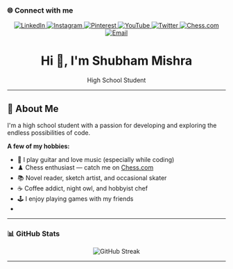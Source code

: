 ### 🌐 Connect with me

<p align="center">
  <a href="https://linkedin.com/in/c3o" target="_blank" rel="noopener noreferrer">
    <img src="https://img.shields.io/badge/LinkedIn-0A66C2?style=for-the-badge&logo=linkedin&logoColor=white" alt="LinkedIn" />
  </a>
  <a href="https://instagram.com/shub.is.a.sailor/" target="_blank" rel="noopener noreferrer">
    <img src="https://img.shields.io/badge/Instagram-E4405F?style=for-the-badge&logo=instagram&logoColor=white" alt="Instagram" />
  </a>
  <a href="https://pinterest.com/shubflexin" target="_blank" rel="noopener noreferrer">
    <img src="https://img.shields.io/badge/Pinterest-BD081C?style=for-the-badge&logo=pinterest&logoColor=white" alt="Pinterest" />
  </a>
  <a href="https://youtube.com/@Tarnished_Shubh" target="_blank" rel="noopener noreferrer">
    <img src="https://img.shields.io/badge/YouTube-FF0000?style=for-the-badge&logo=youtube&logoColor=white" alt="YouTube" />
  </a>
  <a href="https://x.com/ZetsuoNoShub" target="_blank" rel="noopener noreferrer">
    <img src="https://img.shields.io/badge/Twitter-000000?style=for-the-badge&logo=x&logoColor=white" alt="Twitter" />
  </a>
  <a href="https://www.chess.com/member/professor_francisco" target="_blank" rel="noopener noreferrer">
    <img src="https://img.shields.io/badge/♞_Chess.com-3B9A57?style=for-the-badge&logoColor=white" alt="Chess.com" />
  </a>
  <a href="mailto:shub.professional@gmail.com" target="_blank" rel="noopener noreferrer">
    <img src="https://img.shields.io/badge/Email-000000?style=for-the-badge&logo=gmail&logoColor=red&color=FFFFFF&labelColor=FFFFFF" alt="Email" />
  </a>
</p>

<h1 align="center">Hi 👋, I'm Shubham Mishra</h1>
<p align="center">High School Student</p>

---

## 👋 About Me

I'm a high school student with a passion for developing and exploring the endless possibilities of code.

**A few of my hobbies:**
- 🎸 I play guitar and love music (especially while coding)
- ♟️ Chess enthusiast — catch me on [Chess.com](https://www.chess.com/member/professor_francisco)
- 📚 Novel reader, sketch artist, and occasional skater
- ☕ Coffee addict, night owl, and hobbyist chef
- 🕹️ I enjoy playing games with my friends
- 
---

### 📊 GitHub Stats

<p align="center">
<img src="https://github-readme-streak-stats-eight.vercel.app?user=ZetsuoNoShub&theme=orange-white" alt="GitHub Streak" />
</p>

---
